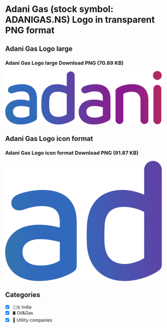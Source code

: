 # Adani Gas (stock symbol: ADANIGAS.NS) Logo in transparent PNG format

## Adani Gas Logo large

### Adani Gas Logo large Download PNG (70.89 KB)

![Adani Gas Logo large Download PNG (70.89 KB)](/img/orig/ADANIGAS.NS_BIG-dca559c8.png)

## Adani Gas Logo icon format

### Adani Gas Logo icon format Download PNG (91.87 KB)

![Adani Gas Logo icon format Download PNG (91.87 KB)](/img/orig/ADANIGAS.NS-22d1c33a.png)



## Categories
- [x] 🇮🇳 India
- [x] 🛢 Oil&Gas
- [x] 🚰 Utility companies
